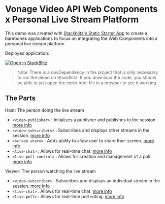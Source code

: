 # Vonage Video API Web Components x Personal Live Stream Platform

This demo was created with [Stackblitz's Static Starter App](https://stackblitz.com/fork/web-platform) to create a barebones applications to focus on integrating the Web Components into a personal live stream platform.

Deployed application:

[![Open in StackBlitz](https://developer.stackblitz.com/img/open_in_stackblitz.svg)](https://stackblitz.com/fork/github/Vonage-Community/workshop-video_api-personal_live_stream_platform/tree/main/)

> Note: There is a devDependency in the project that is only necessary to run the demo on StackBlitz. If you download the code, you should be able to just open the index.html file in a browser to see it working.

## The Parts

Host: The person doing the live stream
- `<video-publisher>` : Initializes a publisher and publishes to the session. [more info](https://github.com/Vonage-Community/web_components-video_api-javascript/tree/main/video-publisher)
- `<video-subscribers>` : Subscribes and displays other streams in the session. [more info](https://github.com/Vonage-Community/web_components-video_api-javascript/tree/main/video-subscribers)
- `<screen-share>` : Adds ability to allow user to share their screen. [more info](https://github.com/Vonage-Community/web_components-video_api-javascript/tree/main/screen-share)
- `<live-chat>` : Allows for real-time chat. [more info](https://github.com/Vonage-Community/web_components-video_api-javascript/tree/main/live-chat)
- `<live-poll-control>` : Allows for creation and management of a poll. [more info](https://github.com/Vonage-Community/web_components-video_api-javascript/tree/main/live-poll-control)


Viewer: The person watching the live stream
- `<video-subscriber>` : Subscribes and displays an individual stream in the session. [more info](https://github.com/Vonage-Community/web_components-video_api-javascript/tree/main/video-subscriber)
- `<live-chat>` : Allows for real-time chat. [more info](https://github.com/Vonage-Community/web_components-video_api-javascript/tree/main/live-chat)
- `<live-poll>` : Allows for real-time poll voting. [more info](https://github.com/Vonage-Community/web_components-video_api-javascript/tree/main/live-poll)
